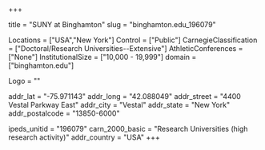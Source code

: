 
+++

title = "SUNY at Binghamton"
slug = "binghamton.edu_196079"

Locations = ["USA","New York"]
Control = ["Public"]
CarnegieClassification = ["Doctoral/Research Universities--Extensive"]
AthleticConferences = ["None"]
InstitutionalSize = ["10,000 - 19,999"]
domain = ["binghamton.edu"]

Logo = ""

addr_lat = "-75.971143"
addr_long = "42.088049"
addr_street = "4400 Vestal Parkway East"
addr_city = "Vestal"
addr_state = "New York"
addr_postalcode = "13850-6000"

ipeds_unitid = "196079"
carn_2000_basic = "Research Universities (high research activity)"
addr_country = "USA"
+++
    
